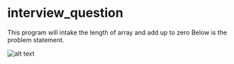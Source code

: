 # interview_question

This program will intake the length of array and add up to zero 
Below is the problem statement.

![alt text](https://github.com/srkhan2809/interview_question/blob/code_club/easy_add_upto_zero/upto_zero.png)


